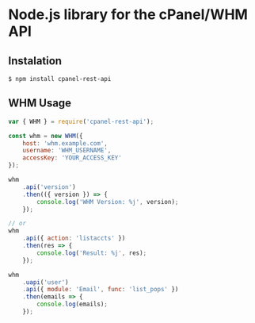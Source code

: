 Node.js library for the cPanel/WHM API
=====

## Instalation
    $ npm install cpanel-rest-api

## WHM Usage
```js
var { WHM } = require('cpanel-rest-api');

const whm = new WHM({
    host: 'whm.example.com',
    username: 'WHM_USERNAME',
    accessKey: 'YOUR_ACCESS_KEY'
});

whm
    .api('version')
    .then(({ version }) => {
        console.log('WHM Version: %j', version);
    });

// or
whm
    .api({ action: 'listaccts' })
    .then(res => {
        console.log('Result: %j', res);
    });

whm
    .uapi('user')
    .api({ module: 'Email', func: 'list_pops' })
    .then(emails => {
        console.log(emails);
    });
```
